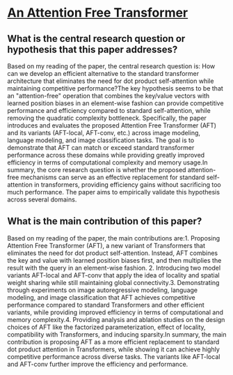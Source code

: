 # [An Attention Free Transformer](https://arxiv.org/abs/2105.14103v2)

## What is the central research question or hypothesis that this paper addresses?

Based on my reading of the paper, the central research question is: How can we develop an efficient alternative to the standard transformer architecture that eliminates the need for dot product self-attention while maintaining competitive performance?The key hypothesis seems to be that an "attention-free" operation that combines the key/value vectors with learned position biases in an element-wise fashion can provide competitive performance and efficiency compared to standard self-attention, while removing the quadratic complexity bottleneck. Specifically, the paper introduces and evaluates the proposed Attention Free Transformer (AFT) and its variants (AFT-local, AFT-conv, etc.) across image modeling, language modeling, and image classification tasks. The goal is to demonstrate that AFT can match or exceed standard transformer performance across these domains while providing greatly improved efficiency in terms of computational complexity and memory usage.In summary, the core research question is whether the proposed attention-free mechanisms can serve as an effective replacement for standard self-attention in transformers, providing efficiency gains without sacrificing too much performance. The paper aims to empirically validate this hypothesis across several domains.


## What is the main contribution of this paper?

Based on my reading of the paper, the main contributions are:1. Proposing Attention Free Transformer (AFT), a new variant of Transformers that eliminates the need for dot product self-attention. Instead, AFT combines the key and value with learned position biases first, and then multiplies the result with the query in an element-wise fashion. 2. Introducing two model variants AFT-local and AFT-conv that apply the idea of locality and spatial weight sharing while still maintaining global connectivity.3. Demonstrating through experiments on image autoregressive modeling, language modeling, and image classification that AFT achieves competitive performance compared to standard Transformers and other efficient variants, while providing improved efficiency in terms of computational and memory complexity.4. Providing analysis and ablation studies on the design choices of AFT like the factorized parameterization, effect of locality, compatibility with Transformers, and inducing sparsity.In summary, the main contribution is proposing AFT as a more efficient replacement to standard dot product attention in Transformers, while showing it can achieve highly competitive performance across diverse tasks. The variants like AFT-local and AFT-conv further improve the efficiency and performance.
